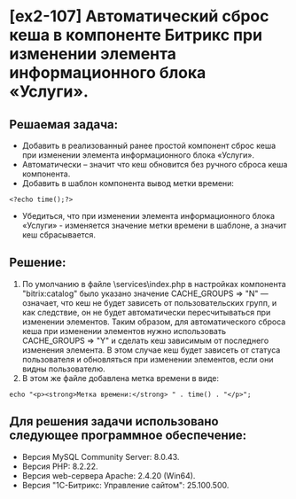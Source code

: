 # [ex2-107] Автоматический сброс кеша в компоненте Битрикс при изменении элемента информационного блока «Услуги».

## Решаемая задача:
- Добавить в реализованный ранее простой компонент сброс кеша при изменении элемента информационного блока «Услуги».
- Автоматически – значит что кеш обновится без ручного сброса кеша компонента.
- Добавить в шаблон компонента вывод метки времени: 
```
<?echo time();?>
```
- Убедиться, что при изменении элемента информационного блока «Услуги» - изменяется значение метки времени в шаблоне, а значит кеш сбрасывается.

## Решение:
1. По умолчанию в файле \services\index.php в настройках компонента "bitrix:catalog" было указано значение CACHE_GROUPS => "N" — означает, что кеш не будет зависеть от пользовательских групп, и как следствие, он не будет автоматически пересчитываться при изменении элементов. 
Таким образом, для автоматического сброса кеша при изменении элементов нужно использовать CACHE_GROUPS => "Y" и сделать кеш зависимым от последнего изменения элемента.
В этом случае кеш будет зависеть от статуса пользователя и обновляться при изменении элементов, если они видны пользователю.
2. В этом же файле добавлена метка времени в виде: 
```
echo "<p><strong>Метка времени:</strong> " . time() . "</p>";
```

## Для решения задачи использовано следующее программное обеспечение: 
- Версия MySQL Community Server: 8.0.43.
- Версия PHP: 8.2.22.
- Версия web-сервера Apache: 2.4.20 (Win64).
- Версия "1С-Битрикс: Управление сайтом": 25.100.500. 
